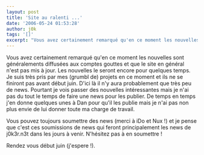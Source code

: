 ```yaml
---
layout: post
title: 'Site au ralenti ...'
date: '2006-05-24 01:53:28'
author: j0k
tags: '[]'
excerpt: "Vous avez certainement remarqué qu'en ce moment les nouvelles sont généralements diffusées aux comptes gouttes et que le site en général n'est pas mis à jour.     \nLes nouvelles le seront encore pour quelques temps. Je suis très pris par mes (grumbl de) projets en ce moment et ils ne se finiront pas avant début juin. D'ici là il n'y aura probablement que très peu      …"
---
```


Vous avez certainement remarqué qu'en ce moment les nouvelles sont généralements diffusées aux comptes gouttes et que le site en général n'est pas mis à jour.
Les nouvelles le seront encore pour quelques temps. Je suis très pris par mes (grumbl de) projets en ce moment et ils ne se finiront pas avant début juin. D'ici là il n'y aura probablement que très peu de news. Pourtant je vois passer des nouvelles intéressantes mais je n'ai pas du tout le temps de faire une news pour les publier. De temps en temps j'en donne quelques unes à Dan pour qu'il les publie mais je n'ai pas non plus envie de lui donner toute ma charge de travail.

Vous pouvez toujours soumettre des news (merci à iDo et Nux !) et je pense que c'est ces soumissions de news qui feront principalement les news de j0k3r.n3t dans les jours à venir. N'hésitez pas à en soumettre !

Rendez vous début juin (j'espere !).
